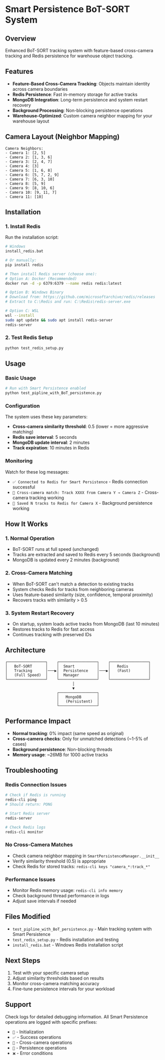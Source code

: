 # Smart Persistence BoT-SORT System

## Overview
Enhanced BoT-SORT tracking system with feature-based cross-camera tracking and Redis persistence for warehouse object tracking.

## Features
- **Feature-Based Cross-Camera Tracking**: Objects maintain identity across camera boundaries
- **Redis Persistence**: Fast in-memory storage for active tracks
- **MongoDB Integration**: Long-term persistence and system restart recovery
- **Background Processing**: Non-blocking persistence operations
- **Warehouse-Optimized**: Custom camera neighbor mapping for your warehouse layout

## Camera Layout (Neighbor Mapping)
```
Camera Neighbors:
- Camera 1: [2, 5]
- Camera 2: [1, 3, 6]  
- Camera 3: [2, 4, 7]
- Camera 4: [3]
- Camera 5: [1, 6, 8]
- Camera 6: [5, 7, 2, 9]
- Camera 7: [6, 3, 10]
- Camera 8: [5, 9]
- Camera 9: [8, 10, 6]
- Camera 10: [9, 11, 7]
- Camera 11: [10]
```

## Installation

### 1. Install Redis
Run the installation script:
```bash
# Windows
install_redis.bat

# Or manually:
pip install redis

# Then install Redis server (choose one):
# Option A: Docker (Recommended)
docker run -d -p 6379:6379 --name redis redis:latest

# Option B: Windows Binary
# Download from: https://github.com/microsoftarchive/redis/releases
# Extract to C:\Redis and run: C:\Redis\redis-server.exe

# Option C: WSL
wsl --install
sudo apt update && sudo apt install redis-server
redis-server
```

### 2. Test Redis Setup
```bash
python test_redis_setup.py
```

## Usage

### Basic Usage
```bash
# Run with Smart Persistence enabled
python test_pipline_with_BoT_persistence.py
```

### Configuration
The system uses these key parameters:
- **Cross-camera similarity threshold**: 0.5 (lower = more aggressive matching)
- **Redis save interval**: 5 seconds
- **MongoDB update interval**: 2 minutes
- **Track expiration**: 10 minutes in Redis

### Monitoring
Watch for these log messages:
- `✅ Connected to Redis for Smart Persistence` - Redis connection successful
- `🔄 Cross-camera match: Track XXXX from Camera Y → Camera Z` - Cross-camera tracking working
- `💾 Saved N tracks to Redis for Camera X` - Background persistence working

## How It Works

### 1. Normal Operation
- BoT-SORT runs at full speed (unchanged)
- Tracks are extracted and saved to Redis every 5 seconds (background)
- MongoDB is updated every 2 minutes (background)

### 2. Cross-Camera Matching
- When BoT-SORT can't match a detection to existing tracks
- System checks Redis for tracks from neighboring cameras
- Uses feature-based similarity (size, confidence, temporal proximity)
- Recovers tracks with similarity > 0.5

### 3. System Restart Recovery
- On startup, system loads active tracks from MongoDB (last 10 minutes)
- Restores tracks to Redis for fast access
- Continues tracking with preserved IDs

## Architecture

```
┌─────────────────┐    ┌─────────────────┐    ┌─────────────────┐
│   BoT-SORT      │    │  Smart          │    │   Redis         │
│   Tracking      │───▶│  Persistence    │───▶│   (Fast)        │
│   (Full Speed)  │    │  Manager        │    │                 │
└─────────────────┘    └─────────────────┘    └─────────────────┘
                              │
                              ▼
                       ┌─────────────────┐
                       │   MongoDB       │
                       │   (Persistent)  │
                       └─────────────────┘
```

## Performance Impact
- **Normal tracking**: 0% impact (same speed as original)
- **Cross-camera checks**: Only for unmatched detections (~1-5% of cases)
- **Background persistence**: Non-blocking threads
- **Memory usage**: ~26MB for 1000 active tracks

## Troubleshooting

### Redis Connection Issues
```bash
# Check if Redis is running
redis-cli ping
# Should return: PONG

# Start Redis server
redis-server

# Check Redis logs
redis-cli monitor
```

### No Cross-Camera Matches
- Check camera neighbor mapping in `SmartPersistenceManager.__init__`
- Verify similarity threshold (0.5) is appropriate
- Check Redis for stored tracks: `redis-cli keys "camera_*:track_*"`

### Performance Issues
- Monitor Redis memory usage: `redis-cli info memory`
- Check background thread performance in logs
- Adjust save intervals if needed

## Files Modified
- `test_pipline_with_BoT_persistence.py` - Main tracking system with Smart Persistence
- `test_redis_setup.py` - Redis installation and testing
- `install_redis.bat` - Windows Redis installation script

## Next Steps
1. Test with your specific camera setup
2. Adjust similarity thresholds based on results
3. Monitor cross-camera matching accuracy
4. Fine-tune persistence intervals for your workload

## Support
Check logs for detailed debugging information. All Smart Persistence operations are logged with specific prefixes:
- `🚀` - Initialization
- `✅` - Success operations  
- `🔄` - Cross-camera operations
- `💾` - Persistence operations
- `❌` - Error conditions
